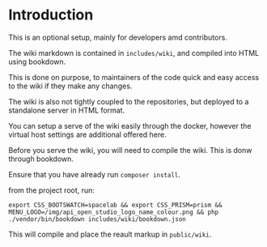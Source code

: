 Introduction
============

This is an optional setup, mainly for developers amd contributors.

The wiki markdown is contained in `includes/wiki`, and compiled into HTML
using bookdown.

This is done on purpose, to maintainers of the code quick and easy
access to the wiki if they make any changes.

The wiki is also not tightly coupled to the repositories, but deployed to a
standalone server in HTML format.

You can setup a serve of the wiki easily through the docker, however the virtual
host settings are additional offered here.

Before you serve the wiki, you will need to compile the wiki. This is donw
through bookdown.

Ensure that you have already run `composer install`.

from the project root, run:

    export CSS_BOOTSWATCH=spacelab && export CSS_PRISM=prism && MENU_LOGO=/img/api_open_studio_logo_name_colour.png && php ./vendor/bin/bookdown includes/wiki/bookdown.json

This will compile and place the reault markup in `public/wiki`.
